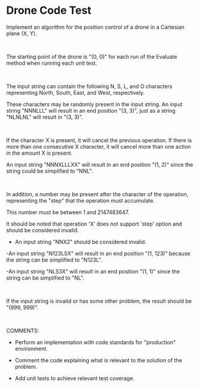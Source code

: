 # Drone Code Test

Implement an algorithm for the position control of a drone in a Cartesian plane (X, Y).

 

The starting point of the drone is "(0, 0)" for each run of the Evaluate method when running each unit test.

 

The input string can contain the following N, S, L, and O characters representing North, South, East, and West, respectively.

These characters may be randomly present in the input string. An input string "NNNLLL" will result in an end position "(3, 3)", just as a string "NLNLNL" will result in "(3, 3)".

 

If the character X is present, it will cancel the previous operation. If there is more than one consecutive X character, it will cancel more than one action in the amount X is present.

An input string "NNNXLLLXX" will result in an end position "(1, 2)" since the string could be simplified to "NNL".

 

In addition, a number may be present after the character of the operation, representing the "step" that the operation must accumulate.

This number must be between 1 and 2147483647.

It should be noted that operation 'X' does not support 'step' option and should be considered invalid.

- An input string "NNX2" should be considered invalid.

-An input string "N123LSX" will result in an end position "(1, 123)" because the string can be simplified to "N123L".

-An input string "NLS3X" will result in an end position "(1, 1)" since the string can be simplified to "NL".

 

If the input string is invalid or has some other problem, the result should be "(999, 999)".

 

COMMENTS:

- Perform an implementation with code standards for "production" environment.

- Comment the code explaining what is relevant to the solution of the problem.

- Add unit tests to achieve relevant test coverage.
